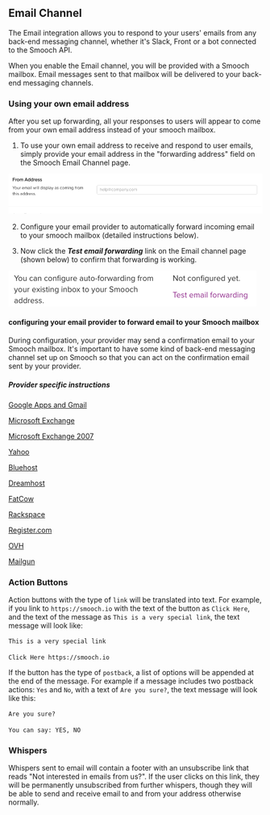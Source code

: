 ## Email Channel

The Email integration allows you to respond to your users' emails from any back-end messaging channel, whether it's Slack, Front or a bot connected to the Smooch API.

When you enable the Email channel, you will be provided with a Smooch mailbox. Email messages sent to that mailbox will be delivered to your back-end messaging channels.

### Using your own email address

After you set up forwarding, all your responses to users will appear to come from your own email address instead of your smooch mailbox.

1. To use your own email address to receive and respond to user emails, simply provide your email address in the "forwarding address" field on the Smooch Email Channel page.

![input forwarding address](/images/input_forwarding_email.png)

2. Configure your email provider to automatically forward incoming email to your smooch mailbox (detailed instructions below).

3. Now click the _**Test email forwarding**_ link on the Email channel page (shown below) to confirm that forwarding is working.

![test email forwarding](/images/test_forwarding_email.png)


#### configuring your email provider to forward email to your Smooch mailbox

During configuration, your provider may send a confirmation email to your Smooch mailbox. It's important to have some kind of back-end messaging channel set up on Smooch so that you can act on the confirmation email sent by your provider.

##### Provider specific instructions

[Google Apps and Gmail](https://support.google.com/mail/answer/10957)

[Microsoft Exchange](https://technet.microsoft.com/en-us/library/dd351134.aspx)

[Microsoft Exchange 2007](https://technet.microsoft.com/en-us/magazine/dd547068.aspx)

[Yahoo](https://help.yahoo.com/kb/SLN17371.html)

[Bluehost](https://my.bluehost.com/cgi/help/forwarders)

[Dreamhost](http://wiki.dreamhost.com/Email_Setup)

[FatCow](http://www.fatcow.com/knowledgebase/read_article.bml?kbid=5745)

[Rackspace](https://support.rackspace.com/how-to/set-up-email-forwarding-on-cloud-sites/)

[Register.com](https://forum.web.com/register/faq/)

[OVH](http://help.ovh.co.uk/CreateEmailRedirection)

[Mailgun](https://documentation.mailgun.com/api-routes.html#actions)

### Action Buttons

Action buttons with the type of `link` will be translated into text. For example, if you link to `https://smooch.io` with the text of the button as `Click Here`, and the text of the message as `This is a very special link`, the text message will look like:

```
This is a very special link

Click Here https://smooch.io
```

If the button has the type of `postback`, a list of options will be appended at the end of the message. For example if a message includes two postback actions: `Yes` and `No`, with a text of `Are you sure?`, the text message will look like this:

```
Are you sure?

You can say: YES, NO
```

### Whispers

Whispers sent to email will contain a footer with an unsubscribe link that reads "Not interested in emails from us?".
If the user clicks on this link, they will be permanently unsubscribed from further whispers, though they will be able to send and receive email to and from your address otherwise normally.
